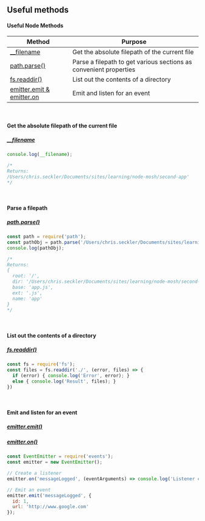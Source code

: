 ## Useful methods

#### Useful Node Methods

| Method | Purpose
|---------------|----------------------------------------|
| [__filename](https://github.com/zeckdude/code-references/blob/master/node/useful-methods.md#get-the-absolute-filepath-of-the-current-file) | Get the absolute filepath of the current file |
| [path.parse()](https://github.com/zeckdude/code-references/blob/master/node/useful-methods.md#get-the-absolute-filepath-of-the-current-file) | Parse a filepath to get various sections as convenient properties |
| [fs.readdir()](https://github.com/zeckdude/code-references/blob/master/node/useful-methods.md#list-out-the-contents-of-a-directory) | List out the contents of a directory |
| [emitter.emit & emitter.on](https://github.com/zeckdude/code-references/blob/master/node/useful-methods.md#list-out-the-contents-of-a-directory) | Emit and listen for an event |
<br>

#### Get the absolute filepath of the current file
##### [__filename](https://nodejs.org/api/modules.html#modules_filename)
```js
console.log(__filename);

/*
Returns:
/Users/chris.seckler/Documents/sites/learning/node-mosh/second-app'
*/
```

<br>

#### Parse a filepath
##### [path.parse()](https://nodejs.org/dist/latest-v8.x/docs/api/path.html#path_path_parse_path)
```js
const path = require('path');
const pathObj = path.parse('/Users/chris.seckler/Documents/sites/learning/node-mosh/second-app/app.js');
console.log(pathObj);

/*
Returns:
{ 
  root: '/',
  dir: '/Users/chris.seckler/Documents/sites/learning/node-mosh/second-app',
  base: 'app.js',
  ext: '.js',
  name: 'app' 
}
*/
```

<br>

#### List out the contents of a directory
##### [fs.readdir()](https://nodejs.org/api/fs.html#fs_fs_readdir_path_options_callback)
```js
const fs = require('fs');
const files = fs.readdir('./', (error, files) => {
  if (error) { console.log('Error', error); }
  else { console.log('Result', files); }
})
```

<br>

#### Emit and listen for an event
##### [emitter.emit()](https://nodejs.org/api/events.html#events_emitter_emit_eventname_args)
##### [emitter.on()](https://nodejs.org/api/events.html#events_emitter_on_eventname_listener)
```js
const EventEmitter = require('events');
const emitter = new EventEmitter();

// Create a listener
emitter.on('messageLogged', (eventArguments) => console.log('Listener called with arguments', eventArguments));

// Emit an event
emitter.emit('messageLogged', {
  id: 1,
  url: 'http://www.google.com'
});
```
